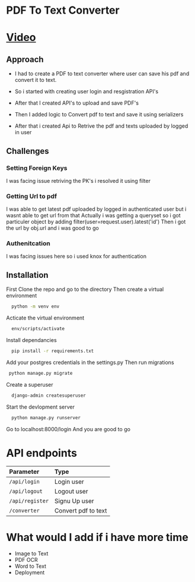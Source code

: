 # PDF To Text Converter

# [Video](https://drive.google.com/file/d/1q9_gQ4ozRCI60npcPtr1suT-do3n0Knl/view?usp=share_link)

## Approach

- I had to create a PDF to text converter where user can save his pdf and convert it to text.

- So i started with creating user login and resgistration API's

- After that I created API's to upload and save PDF's

- Then I added logic to Convert pdf to text and save it using serializers

- After that i created Api to Retrive the pdf and texts uploaded by logged in user

##  Challenges 


### Setting Foreign Keys

I was facing issue retriving the PK's i resolved it using filter 

### Getting Url to pdf

I was able to get latest pdf uploaded by logged in authenticated user but i wasnt able to get url from that
Actually i was getting a queryset so i got particuler object by adding filter(user=request.user).latest('id')
Then i got the url by obj.url and i was good to go

### Authenitcation 

I was facing issues here so i used knox for authentication

## Installation

First Clone the repo and go to the directory
Then create a virtual environment
```bash
  python -m venv env
```
Acticate the virtual environment 
```bash
  env/scripts/activate
```
Install dependancies
```bash
  pip install -r requirements.txt
```
Add your postgres credentials in the settings.py
Then run migrations
```bash
 python manage.py migrate
```
Create a superuser
```bash
  django-admin createsuperuser
```
Start the devlopment server
```bash
  python manage.py runserver
```
Go to localhost:8000/login
And you are good to go

# API endpoints

| Parameter | Type     |
| :-------- | :------- |
| `/api/login` | Login user |
| `/api/logout` | Logout user |
| `/api/register`  | Signu Up user |
| `/converter` |  Convert pdf to text |

# What would I add if i have more time

- Image to Text
- PDF OCR
- Word to Text
- Deployment


